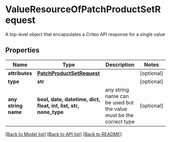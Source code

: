 # ValueResourceOfPatchProductSetRequest

A top-level object that encapsulates a Criteo API response for a single value

## Properties
Name | Type | Description | Notes
------------ | ------------- | ------------- | -------------
**attributes** | [**PatchProductSetRequest**](PatchProductSetRequest.md) |  | [optional] 
**type** | **str** |  | [optional] 
**any string name** | **bool, date, datetime, dict, float, int, list, str, none_type** | any string name can be used but the value must be the correct type | [optional]

[[Back to Model list]](../README.md#documentation-for-models) [[Back to API list]](../README.md#documentation-for-api-endpoints) [[Back to README]](../README.md)


